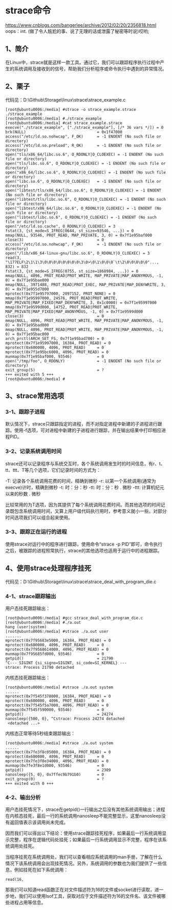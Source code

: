 # strace命令

https://www.cnblogs.com/bangerlee/archive/2012/02/20/2356818.html
oops：int.	(做了令人尴尬的事、说了无理的话或泄露了秘密等时说)哎哟;

## 1、简介
在Linux中，strace就是这样一款工具。通过它，我们可以跟踪程序执行过程中产生的系统调用及接收到的信号，帮助我们分析程序或命令执行中遇到的异常情况。

## 2、栗子
代码见：D:\Github\Storage\linux\strace\strace_example.c

```
[root@ubuntu0006:/media] #strace -o strace_example.strace ./strace_example
[root@ubuntu0006:/media] #./strace_example
[root@ubuntu0006:/media] #cat strace_example.strace
execve("./strace_example", ["./strace_example"], [/* 36 vars */]) = 0
brk(NULL)                               = 0x1f47000
access("/etc/ld.so.nohwcap", F_OK)      = -1 ENOENT (No such file or directory)
access("/etc/ld.so.preload", R_OK)      = -1 ENOENT (No such file or directory)
open("tls/x86_64/libc.so.6", O_RDONLY|O_CLOEXEC) = -1 ENOENT (No such file or directory)
open("tls/libc.so.6", O_RDONLY|O_CLOEXEC) = -1 ENOENT (No such file or directory)
open("x86_64/libc.so.6", O_RDONLY|O_CLOEXEC) = -1 ENOENT (No such file or directory)
open("libc.so.6", O_RDONLY|O_CLOEXEC)   = -1 ENOENT (No such file or directory)
open("libtest/tls/x86_64/libc.so.6", O_RDONLY|O_CLOEXEC) = -1 ENOENT (No such file or directory)
open("libtest/tls/libc.so.6", O_RDONLY|O_CLOEXEC) = -1 ENOENT (No such file or directory)
open("libtest/x86_64/libc.so.6", O_RDONLY|O_CLOEXEC) = -1 ENOENT (No such file or directory)
open("libtest/libc.so.6", O_RDONLY|O_CLOEXEC) = -1 ENOENT (No such file or directory)
open("/etc/ld.so.cache", O_RDONLY|O_CLOEXEC) = 3
fstat(3, {st_mode=S_IFREG|0644, st_size=93546, ...}) = 0
mmap(NULL, 93546, PROT_READ, MAP_PRIVATE, 3, 0) = 0x7f1e95baf000
close(3)                                = 0
access("/etc/ld.so.nohwcap", F_OK)      = -1 ENOENT (No such file or directory)
open("/lib/x86_64-linux-gnu/libc.so.6", O_RDONLY|O_CLOEXEC) = 3
read(3, "\177ELF\2\1\1\3\0\0\0\0\0\0\0\0\3\0>\0\1\0\0\0`\t\2\0\0\0\0\0"..., 832) = 832
fstat(3, {st_mode=S_IFREG|0755, st_size=1868984, ...}) = 0
mmap(NULL, 4096, PROT_READ|PROT_WRITE, MAP_PRIVATE|MAP_ANONYMOUS, -1, 0) = 0x7f1e95bae000
mmap(NULL, 3971488, PROT_READ|PROT_EXEC, MAP_PRIVATE|MAP_DENYWRITE, 3, 0) = 0x7f1e955d7000
mprotect(0x7f1e95797000, 2097152, PROT_NONE) = 0
mmap(0x7f1e95997000, 24576, PROT_READ|PROT_WRITE, MAP_PRIVATE|MAP_FIXED|MAP_DENYWRITE, 3, 0x1c0000) = 0x7f1e95997000
mmap(0x7f1e9599d000, 14752, PROT_READ|PROT_WRITE, MAP_PRIVATE|MAP_FIXED|MAP_ANONYMOUS, -1, 0) = 0x7f1e9599d000
close(3)                                = 0
mmap(NULL, 4096, PROT_READ|PROT_WRITE, MAP_PRIVATE|MAP_ANONYMOUS, -1, 0) = 0x7f1e95bad000
mmap(NULL, 4096, PROT_READ|PROT_WRITE, MAP_PRIVATE|MAP_ANONYMOUS, -1, 0) = 0x7f1e95bac000
arch_prctl(ARCH_SET_FS, 0x7f1e95bad700) = 0
mprotect(0x7f1e95997000, 16384, PROT_READ) = 0
mprotect(0x600000, 4096, PROT_READ)     = 0
mprotect(0x7f1e95bc6000, 4096, PROT_READ) = 0
munmap(0x7f1e95baf000, 93546)           = 0
open("/tmp/foo", O_RDONLY)              = -1 ENOENT (No such file or directory)
exit_group(5)                           = ?
+++ exited with 5 +++
[root@ubuntu0006:/media] #
```

## 3、strace常用选项

### 3-1、跟踪子进程
默认情况下，strace只跟踪指定的进程，而不对指定进程中新建的子进程进行跟踪。使用-f选项，可对进程中新建的子进程进行跟踪，并在输出结果中打印相应进程PID。

### 3-2、记录系统调用时间
strace还可以记录程序与系统交互时，各个系统调用发生时的时间信息，有r、t、tt、ttt、T等几个选项，它们记录时间的方式为：

-T:   记录各个系统调用花费的时间，精确到微秒
-r:   以第一个系统调用(通常为execve)计时，精确到微秒
-t:   时：分：秒
-tt:  时：分：秒 . 微秒
-ttt: 计算机纪元以来的秒数 . 微秒

比较常用的为T选项，因为其提供了每个系统调用花费时间。而其他选项的时间记录既包含系统调用时间，又算上用户级代码执行用时，参考意义就小一些。对部分时间选项我们可以组合起来使用。

### 3-3、跟踪正在运行的进程
使用strace对运行中的程序进行跟踪，使用命令“strace -p PID”即可，命令执行之后，被跟踪的进程照常执行，strace的其他选项也适用于运行中的进程跟踪。

## 4、使用strace处理程序挂死
代码见：D:\Github\Storage\linux\strace\strace_deal_with_program_die.c

### 4-1、strace跟踪输出
用户态挂死跟踪输出：
```
[root@ubuntu0006:/media] #gcc strace_deal_with_program_die.c
[root@ubuntu0006:/media] #./a.out
hang (user|system)
[root@ubuntu0006:/media] #strace ./a.out user
.......
mprotect(0x7f95683e5000, 16384, PROT_READ) = 0
mprotect(0x600000, 4096, PROT_READ)     = 0
mprotect(0x7f9568614000, 4096, PROT_READ) = 0
munmap(0x7f95685fd000, 93546)           = 0
getpid()                                = 21790
^C--- SIGINT {si_signo=SIGINT, si_code=SI_KERNEL} ---
strace: Process 21790 detached
```

内核态挂死跟踪输出：
```
[root@ubuntu0006:/media] #strace ./a.out system
......
mprotect(0x7f545f378000, 16384, PROT_READ) = 0
mprotect(0x600000, 4096, PROT_READ)     = 0
mprotect(0x7f545f5a7000, 4096, PROT_READ) = 0
munmap(0x7f545f590000, 93546)           = 0
getpid()                                = 24274
nanosleep({500, 0}, ^Cstrace: Process 24274 detached
 <detached ...>
```

内核态正常等待5秒结束跟踪输出：
```
[root@ubuntu0006:/media] #strace ./a.out system
......
mprotect(0x7fe3f8c05000, 16384, PROT_READ) = 0
mprotect(0x600000, 4096, PROT_READ)     = 0
mprotect(0x7fe3f8e34000, 4096, PROT_READ) = 0
munmap(0x7fe3f8e1d000, 93546)           = 0
getpid()                                = 2309
nanosleep({5, 0}, 0x7ffec9b791b0)       = 0
exit_group(0)                           = ?
+++ exited with 0 +++
```

### 4-2、输出分析
用户态挂死情况下，strace在getpid()一行输出之后没有其他系统调用输出；进程在内核态挂死，最后一行的系统调用nanosleep不能完整显示，这里nanosleep没有返回值表示该调用尚未完成。

因而我们可以得出以下结论：使用strace跟踪挂死程序，如果最后一行系统调用显示完整，程序在逻辑代码处挂死；如果最后一行系统调用显示不完整，程序在该系统调用处挂死。

当程序挂死在系统调用处，我们可以查看相应系统调用的man手册，了解在什么情况下该系统调用会出现挂死情况。另外，系统调用的参数也为我们提供了一些信息，例如挂死在如下系统调用：
```
read(16,
```
那我们可以知道read函数正在对文件描述符为16的文件或socket进行读取，进一步地，我们可以使用lsof工具，获取对应于文件描述符为16的文件名、该文件被哪些进程占用等信息。


